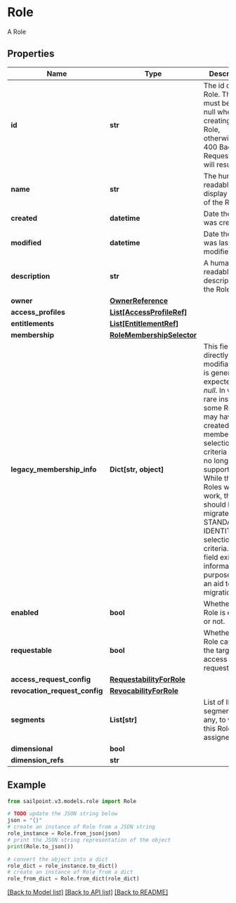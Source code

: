 # Role

A Role

## Properties

Name | Type | Description | Notes
------------ | ------------- | ------------- | -------------
**id** | **str** | The id of the Role. This field must be left null when creating an Role, otherwise a 400 Bad Request error will result. | [optional] 
**name** | **str** | The human-readable display name of the Role | 
**created** | **datetime** | Date the Role was created | [optional] [readonly] 
**modified** | **datetime** | Date the Role was last modified. | [optional] [readonly] 
**description** | **str** | A human-readable description of the Role | [optional] 
**owner** | [**OwnerReference**](OwnerReference.md) |  | 
**access_profiles** | [**List[AccessProfileRef]**](AccessProfileRef.md) |  | [optional] 
**entitlements** | [**List[EntitlementRef]**](EntitlementRef.md) |  | [optional] 
**membership** | [**RoleMembershipSelector**](RoleMembershipSelector.md) |  | [optional] 
**legacy_membership_info** | **Dict[str, object]** | This field is not directly modifiable and is generally expected to be *null*. In very rare instances, some Roles may have been created using membership selection criteria that are no longer fully supported. While these Roles will still work, they should be migrated to STANDARD or IDENTITY_LIST selection criteria. This field exists for informational purposes as an aid to such migration. | [optional] 
**enabled** | **bool** | Whether the Role is enabled or not. | [optional] [default to False]
**requestable** | **bool** | Whether the Role can be the target of access requests. | [optional] [default to False]
**access_request_config** | [**RequestabilityForRole**](RequestabilityForRole.md) |  | [optional] 
**revocation_request_config** | [**RevocabilityForRole**](RevocabilityForRole.md) |  | [optional] 
**segments** | **List[str]** | List of IDs of segments, if any, to which this Role is assigned. | [optional] 
**dimensional** | **bool** |  | [optional] 
**dimension_refs** | **str** |  | [optional] 

## Example

```python
from sailpoint.v3.models.role import Role

# TODO update the JSON string below
json = "{}"
# create an instance of Role from a JSON string
role_instance = Role.from_json(json)
# print the JSON string representation of the object
print(Role.to_json())

# convert the object into a dict
role_dict = role_instance.to_dict()
# create an instance of Role from a dict
role_from_dict = Role.from_dict(role_dict)
```
[[Back to Model list]](../README.md#documentation-for-models) [[Back to API list]](../README.md#documentation-for-api-endpoints) [[Back to README]](../README.md)


